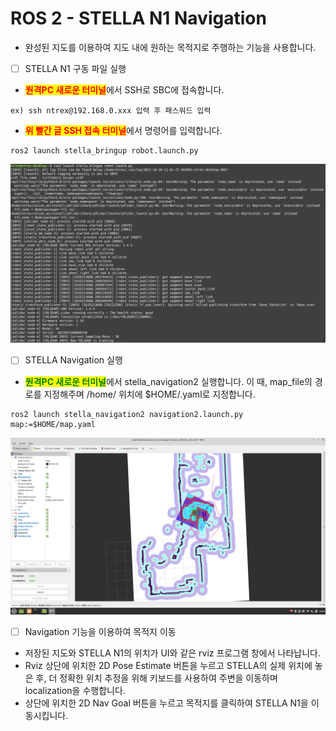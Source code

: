 # ROS 2 - STELLA N1 Navigation

* 완성된 지도를 이용하여 지도 내에 원하는 목적지로 주행하는 기능을 사용합니다.

<!---->

* [ ] STELLA N1 구동 파일 실행&#x20;

<!---->

* <mark style="color:red;">**원격PC 새로운 터미널**</mark>에서 SSH로 SBC에 접속합니다.

```
ex) ssh ntrex@192.168.0.xxx 입력 후 패스워드 입력
```

* <mark style="color:red;">**위 빨간 글 SSH 접속 터미널**</mark>에서 명령어를 입력합니다. &#x20;

```
ros2 launch stella_bringup robot.launch.py
```

![](../../.gitbook/assets/064.png)

* [ ] STELLA Navigation 실행&#x20;

<!---->

* <mark style="color:green;">**원격PC 새로운 터미널**</mark>에서 stella\_navigation2 실행합니다. 이 때, map\_file의 경로를 지정해주며 /home/ 위치에 $HOME/.yaml로 지정합니다.

```
ros2 launch stella_navigation2 navigation2.launch.py map:=$HOME/map.yaml
```

![ ](<../../.gitbook/assets/Screenshot from 2021-10-29 14-23-05.png>)

* [ ] Navigation 기능을 이용하여 목적지 이동&#x20;

<!---->

* 저장된 지도와 STELLA N1의 위치가 UI와 같은 rviz 프로그램 창에서 나타납니다.
* Rviz 상단에 위치한 2D Pose Estimate 버튼을 누르고 STELLA의 실제 위치에 놓은 후, 더 정확한 위치 추정을 위해 키보드를 사용하여 주변을 이동하며 localization을 수행합니다.
* 상단에 위치한 2D Nav Goal 버튼을 누르고 목적지를 클릭하여 STELLA N1을 이동시킵니다.
